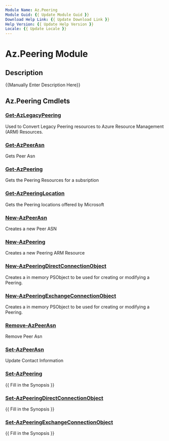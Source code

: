 ```yaml
---
Module Name: Az.Peering
Module Guid: {{ Update Module Guid }}
Download Help Link: {{ Update Download Link }}
Help Version: {{ Update Help Version }}
Locale: {{ Update Locale }}
---
```


# Az.Peering Module
## Description
{{Manually Enter Description Here}}

## Az.Peering Cmdlets
### [Get-AzLegacyPeering](Get-AzLegacyPeering.md)
Used to Convert Legacy Peering resources to Azure Resource Management (ARM) Resources. 

### [Get-AzPeerAsn](Get-AzPeerAsn.md)
Gets Peer Asn

### [Get-AzPeering](Get-AzPeering.md)
Gets the Peering Resources for a subsription

### [Get-AzPeeringLocation](Get-AzPeeringLocation.md)
Gets the Peering locations offered by Microsoft

### [New-AzPeerAsn](New-AzPeerAsn.md)
Creates a new Peer ASN 

### [New-AzPeering](New-AzPeering.md)
Creates a new Peering ARM Resource

### [New-AzPeeringDirectConnectionObject](New-AzPeeringDirectConnectionObject.md)
Creates a in memory PSObject to be used for creating or modifying a Peering.

### [New-AzPeeringExchangeConnectionObject](New-AzPeeringExchangeConnectionObject.md)
Creates a in memory PSObject to be used for creating or modifying a Peering.

### [Remove-AzPeerAsn](Remove-AzPeerAsn.md)
Remove Peer Asn

### [Set-AzPeerAsn](Set-AzPeerAsn.md)
Update Contact Information

### [Set-AzPeering](Set-AzPeering.md)
{{ Fill in the Synopsis }}

### [Set-AzPeeringDirectConnectionObject](Set-AzPeeringDirectConnectionObject.md)
{{ Fill in the Synopsis }}

### [Set-AzPeeringExchangeConnectionObject](Set-AzPeeringExchangeConnectionObject.md)
{{ Fill in the Synopsis }}

